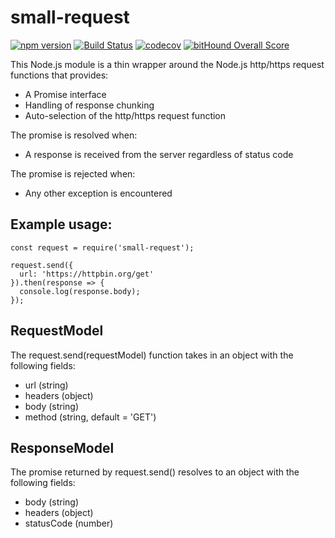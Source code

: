 # small-request

[![npm version](https://badge.fury.io/js/small-request.svg)](https://badge.fury.io/js/small-request) [![Build Status](https://travis-ci.org/tonybadguy/small-request.svg?branch=master)](https://travis-ci.org/tonybadguy/small-request) [![codecov](https://codecov.io/gh/tonybadguy/small-request/branch/master/graph/badge.svg)](https://codecov.io/gh/tonybadguy/small-request) [![bitHound Overall Score](https://www.bithound.io/github/tonybadguy/small-request/badges/score.svg)](https://www.bithound.io/github/tonybadguy/small-request)

This Node.js module is a thin wrapper around the Node.js http/https request functions that provides:
* A Promise interface
* Handling of response chunking
* Auto-selection of the http/https request function

The promise is resolved when:
* A response is received from the server regardless of status code

The promise is rejected when:
* Any other exception is encountered

## Example usage:

```
const request = require('small-request');

request.send({
  url: 'https://httpbin.org/get'
}).then(response => {
  console.log(response.body);
});
```

## RequestModel
The request.send(requestModel) function takes in an object with the following fields:
* url (string)
* headers (object)
* body (string)
* method (string, default = 'GET')

## ResponseModel
The promise returned by request.send() resolves to an object with the following fields:
* body (string)
* headers (object)
* statusCode (number)
